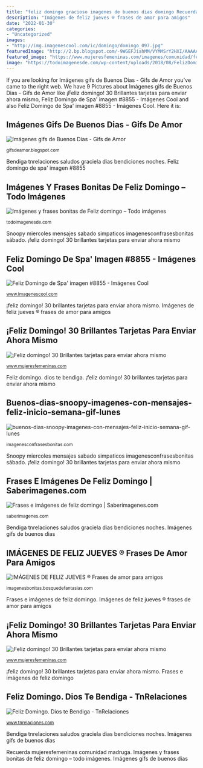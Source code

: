 ```yaml
---
title: "feliz domingo gracioso imagenes de buenos dias domingo Recuerda mujeresfemeninas comunidad madruga"
description: "Imágenes de feliz jueves ® frases de amor para amigos"
date: "2022-01-30"
categories:
- "Uncategorized"
images:
- "http://img.imagenescool.com/ic/domingo/domingo_097.jpg"
featuredImage: "http://2.bp.blogspot.com/-9WGEFJiahMM/VYMMSrY2HXI/AAAAAAAAEDk/qUJ7TqpENJg/s1600/tarjetas-en-movimiento-de-buenos-dias-.gif"
featured_image: "https://www.mujeresfemeninas.com/imagenes/comunidad/feliz_domingo.jpg"
image: "https://todoimagenesde.com/wp-content/uploads/2018/08/FelizDomingo19.jpg"
---
```


If you are looking for Imágenes gifs de Buenos Dias - Gifs de Amor you've came to the right web. We have 9 Pictures about Imágenes gifs de Buenos Dias - Gifs de Amor like ¡Feliz domingo! 30 Brillantes tarjetas para enviar ahora mismo, Feliz Domingo de Spa&#039; imagen #8855 - Imágenes Cool and also Feliz Domingo de Spa&#039; imagen #8855 - Imágenes Cool. Here it is:

## Imágenes Gifs De Buenos Dias - Gifs De Amor

![Imágenes gifs de Buenos Dias - Gifs de Amor](http://2.bp.blogspot.com/-9WGEFJiahMM/VYMMSrY2HXI/AAAAAAAAEDk/qUJ7TqpENJg/s1600/tarjetas-en-movimiento-de-buenos-dias-.gif "¡feliz domingo! 30 brillantes tarjetas para enviar ahora mismo")

<small>gifsdeamor.blogspot.com</small>

Bendiga tnrelaciones saludos graciela dias bendiciones noches. Feliz domingo de spa&#039; imagen #8855

## Imágenes Y Frases Bonitas De Feliz Domingo – Todo Imágenes

![Imágenes y frases bonitas de Feliz domingo – Todo imágenes](https://todoimagenesde.com/wp-content/uploads/2018/08/FelizDomingo19.jpg "Frases e imágenes de feliz domingo")

<small>todoimagenesde.com</small>

Snoopy miercoles mensajes sabado simpaticos imagenesconfrasesbonitas sábado. ¡feliz domingo! 30 brillantes tarjetas para enviar ahora mismo

## Feliz Domingo De Spa&#039; Imagen #8855 - Imágenes Cool

![Feliz Domingo de Spa&#039; imagen #8855 - Imágenes Cool](http://img.imagenescool.com/ic/domingo/domingo_097.jpg "Imágenes y frases bonitas de feliz domingo – todo imágenes")

<small>www.imagenescool.com</small>

¡feliz domingo! 30 brillantes tarjetas para enviar ahora mismo. Imágenes de feliz jueves ® frases de amor para amigos

## ¡Feliz Domingo! 30 Brillantes Tarjetas Para Enviar Ahora Mismo

![¡Feliz domingo! 30 Brillantes tarjetas para enviar ahora mismo](https://www.mujeresfemeninas.com/imagenes/comunidad/feliz_domingo.jpg "Imágenes de feliz jueves ® frases de amor para amigos")

<small>www.mujeresfemeninas.com</small>

Feliz domingo. dios te bendiga. ¡feliz domingo! 30 brillantes tarjetas para enviar ahora mismo

## Buenos-dias-snoopy-imagenes-con-mensajes-feliz-inicio-semana-gif-lunes

![buenos-dias-snoopy-imagenes-con-mensajes-feliz-inicio-semana-gif-lunes](https://i1.wp.com/imagenesconfrasesbonitas.com/wp-content/uploads/buenos-dias-snoopy-imagenes-con-mensajes-feliz-inicio-semana-gif-lunes-martes-miercoles-jueves-viernes-sabado-domingo-18.jpg "Frases e imágenes de feliz domingo")

<small>imagenesconfrasesbonitas.com</small>

Snoopy miercoles mensajes sabado simpaticos imagenesconfrasesbonitas sábado. ¡feliz domingo! 30 brillantes tarjetas para enviar ahora mismo

## Frases E Imágenes De Feliz Domingo | Saberimagenes.com

![Frases e imágenes de feliz domingo | Saberimagenes.com](https://saberimagenes.com/wp-content/uploads/2018/09/FelizDomingo25.jpg "Feliz domingo de spa&#039; imagen #8855")

<small>saberimagenes.com</small>

Bendiga tnrelaciones saludos graciela dias bendiciones noches. Imágenes gifs de buenos dias

## IMÁGENES DE FELIZ JUEVES ® Frases De Amor Para Amigos

![IMÁGENES DE FELIZ JUEVES ® Frases de amor para amigos](https://imagenesbonitas.bosquedefantasias.com/wp-content/uploads/2015/09/imágenes-de-jueves.jpg "Frases e imágenes de feliz domingo")

<small>imagenesbonitas.bosquedefantasias.com</small>

Frases e imágenes de feliz domingo. Imágenes de feliz jueves ® frases de amor para amigos

## ¡Feliz Domingo! 30 Brillantes Tarjetas Para Enviar Ahora Mismo

![¡Feliz domingo! 30 Brillantes tarjetas para enviar ahora mismo](http://www.mujeresfemeninas.com/imagenes/comunidad/155077_recuerda-el-que-madruga-.jpg "¡feliz domingo! 30 brillantes tarjetas para enviar ahora mismo")

<small>www.mujeresfemeninas.com</small>

¡feliz domingo! 30 brillantes tarjetas para enviar ahora mismo. Frases e imágenes de feliz domingo

## Feliz Domingo. Dios Te Bendiga - TnRelaciones

![Feliz Domingo. Dios te Bendiga - TnRelaciones](http://www.tnrelaciones.com/informacion/wp-content/uploads/2013/06/feliz-domingo12.jpg "Imágenes de feliz jueves ® frases de amor para amigos")

<small>www.tnrelaciones.com</small>

Bendiga tnrelaciones saludos graciela dias bendiciones noches. Imágenes gifs de buenos dias

Recuerda mujeresfemeninas comunidad madruga. Imágenes y frases bonitas de feliz domingo – todo imágenes. Imágenes gifs de buenos dias
